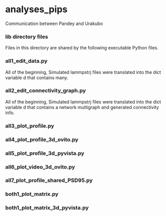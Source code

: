 # analyses_pips
Communication between Pandey and Urakubo

### lib directory files
Files in this directory are shared by the following executable Python files.

### all1_edit_data.py
All of the beginning, Simulated lammpstrj files were translated into the dict variable d that contains many.

### all2_edit_connectivity_graph.py
All of the beginning, Simulated lammpstrj files were translated into the dict variable d that contains a network multigraph and generated connectivity info.

### all3_plot_profile.py

### all4_plot_profile_3d_ovito.py

### all5_plot_profile_3d_pyvista.py

### all6_plot_video_3d_ovito.py

### all7_plot_profile_shared_PSD95.py

### both1_plot_matrix.py

### both1_plot_matrix_3d_pyvista.py


